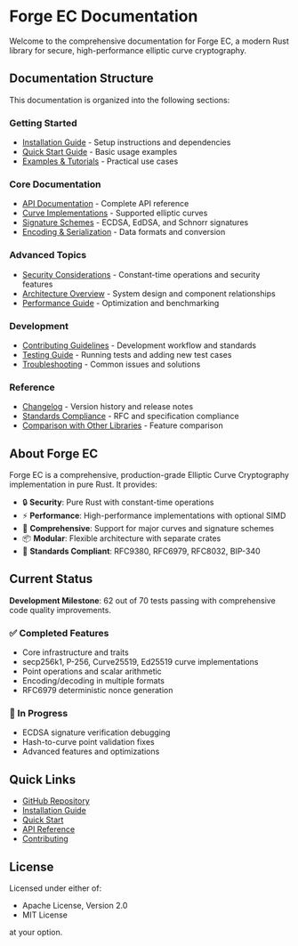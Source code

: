 # Forge EC Documentation

Welcome to the comprehensive documentation for Forge EC, a modern Rust library for secure, high-performance elliptic curve cryptography.

## Documentation Structure

This documentation is organized into the following sections:

### Getting Started
- [Installation Guide](Installation-Guide.md) - Setup instructions and dependencies
- [Quick Start Guide](Quick-Start-Guide.md) - Basic usage examples
- [Examples & Tutorials](Examples-and-Tutorials.md) - Practical use cases

### Core Documentation
- [API Documentation](API-Documentation.md) - Complete API reference
- [Curve Implementations](Curve-Implementations.md) - Supported elliptic curves
- [Signature Schemes](Signature-Schemes.md) - ECDSA, EdDSA, and Schnorr signatures
- [Encoding & Serialization](Encoding-and-Serialization.md) - Data formats and conversion

### Advanced Topics
- [Security Considerations](Security-Considerations.md) - Constant-time operations and security features
- [Architecture Overview](Architecture-Overview.md) - System design and component relationships
- [Performance Guide](Performance-Guide.md) - Optimization and benchmarking

### Development
- [Contributing Guidelines](Contributing-Guidelines.md) - Development workflow and standards
- [Testing Guide](Testing-Guide.md) - Running tests and adding new test cases
- [Troubleshooting](Troubleshooting.md) - Common issues and solutions

### Reference
- [Changelog](Changelog.md) - Version history and release notes
- [Standards Compliance](Standards-Compliance.md) - RFC and specification compliance
- [Comparison with Other Libraries](Library-Comparison.md) - Feature comparison

## About Forge EC

Forge EC is a comprehensive, production-grade Elliptic Curve Cryptography implementation in pure Rust. It provides:

- 🔒 **Security**: Pure Rust with constant-time operations
- ⚡ **Performance**: High-performance implementations with optional SIMD
- 🧰 **Comprehensive**: Support for major curves and signature schemes
- 📦 **Modular**: Flexible architecture with separate crates
- 🔐 **Standards Compliant**: RFC9380, RFC6979, RFC8032, BIP-340

## Current Status

**Development Milestone**: 62 out of 70 tests passing with comprehensive code quality improvements.

### ✅ Completed Features
- Core infrastructure and traits
- secp256k1, P-256, Curve25519, Ed25519 curve implementations
- Point operations and scalar arithmetic
- Encoding/decoding in multiple formats
- RFC6979 deterministic nonce generation

### 🔄 In Progress
- ECDSA signature verification debugging
- Hash-to-curve point validation fixes
- Advanced features and optimizations

## Quick Links

- [GitHub Repository](https://github.com/tanm-sys/forge-ec)
- [Installation Guide](Installation-Guide.md)
- [Quick Start](Quick-Start-Guide.md)
- [API Reference](API-Documentation.md)
- [Contributing](Contributing-Guidelines.md)

## License

Licensed under either of:
- Apache License, Version 2.0
- MIT License

at your option.
